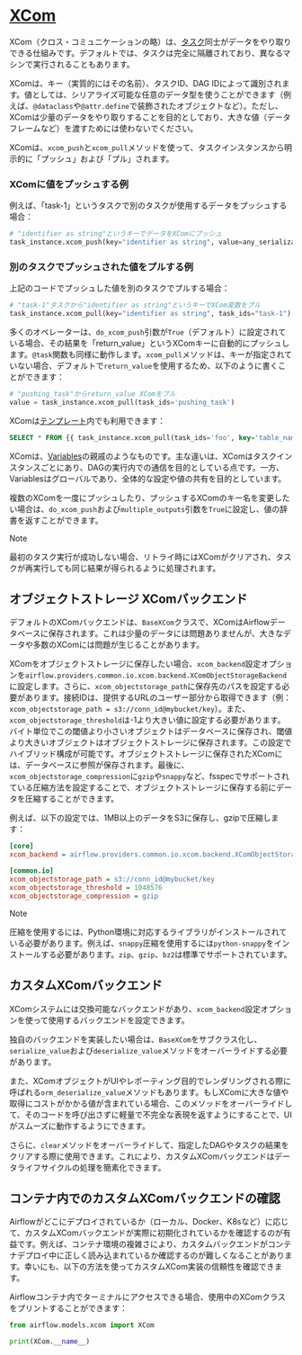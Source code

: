 # [XCom](https://airflow.apache.org/docs/apache-airflow/stable/core-concepts/xcoms.html)

XCom（クロス・コミュニケーションの略）は、[タスク](https://airflow.apache.org/docs/apache-airflow/stable/core-concepts/tasks.html)同士がデータをやり取りできる仕組みです。デフォルトでは、タスクは完全に隔離されており、異なるマシンで実行されることもあります。

XComは、キー（実質的にはその名前）、タスクID、DAG IDによって識別されます。値としては、シリアライズ可能な任意のデータ型を使うことができます（例えば、`@dataclass`や`@attr.define`で装飾されたオブジェクトなど）。ただし、XComは少量のデータをやり取りすることを目的としており、大きな値（データフレームなど）を渡すためには使わないでください。

XComは、`xcom_push`と`xcom_pull`メソッドを使って、タスクインスタンスから明示的に「プッシュ」および「プル」されます。

### XComに値をプッシュする例
例えば、「task-1」というタスクで別のタスクが使用するデータをプッシュする場合：

```python
# "identifier as string"というキーでデータをXComにプッシュ
task_instance.xcom_push(key="identifier as string", value=any_serializable_value)
```

### 別のタスクでプッシュされた値をプルする例
上記のコードでプッシュした値を別のタスクでプルする場合：

```python
# "task-1"タスクから"identifier as string"というキーでXCom変数をプル
task_instance.xcom_pull(key="identifier as string", task_ids="task-1")
```

多くのオペレーターは、`do_xcom_push`引数が`True`（デフォルト）に設定されている場合、その結果を「return_value」というXComキーに自動的にプッシュします。`@task`関数も同様に動作します。`xcom_pull`メソッドは、キーが指定されていない場合、デフォルトで`return_value`を使用するため、以下のように書くことができます：

```python
# "pushing_task"からreturn_value XComをプル
value = task_instance.xcom_pull(task_ids='pushing_task')
```

XComは[テンプレート](https://airflow.apache.org/docs/apache-airflow/stable/core-concepts/operators.html#concepts-jinja-templating)内でも利用できます：

```sql
SELECT * FROM {{ task_instance.xcom_pull(task_ids='foo', key='table_name') }}
```

XComは、[Variables](https://airflow.apache.org/docs/apache-airflow/stable/core-concepts/variables.html)の親戚のようなものです。主な違いは、XComはタスクインスタンスごとにあり、DAGの実行内での通信を目的としている点です。一方、Variablesはグローバルであり、全体的な設定や値の共有を目的としています。

複数のXComを一度にプッシュしたり、プッシュするXComのキー名を変更したい場合は、`do_xcom_push`および`multiple_outputs`引数を`True`に設定し、値の辞書を返すことができます。

> [!NOTE]  
> 最初のタスク実行が成功しない場合、リトライ時にはXComがクリアされ、タスクが再実行しても同じ結果が得られるように処理されます。

## オブジェクトストレージ XComバックエンド

デフォルトのXComバックエンドは、`BaseXCom`クラスで、XComはAirflowデータベースに保存されます。これは少量のデータには問題ありませんが、大きなデータや多数のXComには問題が生じることがあります。

XComをオブジェクトストレージに保存したい場合、`xcom_backend`設定オプションを`airflow.providers.common.io.xcom.backend.XComObjectStorageBackend`に設定します。さらに、`xcom_objectstorage_path`に保存先のパスを設定する必要があります。接続IDは、提供するURLのユーザー部分から取得できます（例：`xcom_objectstorage_path = s3://conn_id@mybucket/key`）。また、`xcom_objectstorage_threshold`は-1より大きい値に設定する必要があります。バイト単位でこの閾値より小さいオブジェクトはデータベースに保存され、閾値より大きいオブジェクトはオブジェクトストレージに保存されます。この設定でハイブリッド構成が可能です。オブジェクトストレージに保存されたXComには、データベースに参照が保存されます。最後に、`xcom_objectstorage_compression`に`gzip`や`snappy`など、fsspecでサポートされている圧縮方法を設定することで、オブジェクトストレージに保存する前にデータを圧縮することができます。

例えば、以下の設定では、1MB以上のデータをS3に保存し、gzipで圧縮します：

```ini
[core]
xcom_backend = airflow.providers.common.io.xcom.backend.XComObjectStorageBackend

[common.io]
xcom_objectstorage_path = s3://conn_id@mybucket/key
xcom_objectstorage_threshold = 1048576
xcom_objectstorage_compression = gzip
```

> [!NOTE]  
> 圧縮を使用するには、Python環境に対応するライブラリがインストールされている必要があります。例えば、`snappy`圧縮を使用するには`python-snappy`をインストールする必要があります。`zip`、`gzip`、`bz2`は標準でサポートされています。

## カスタムXComバックエンド

XComシステムには交換可能なバックエンドがあり、`xcom_backend`設定オプションを使って使用するバックエンドを設定できます。

独自のバックエンドを実装したい場合は、`BaseXCom`をサブクラス化し、`serialize_value`および`deserialize_value`メソッドをオーバーライドする必要があります。

また、XComオブジェクトがUIやレポーティング目的でレンダリングされる際に呼ばれる`orm_deserialize_value`メソッドもあります。もしXComに大きな値や取得にコストがかかる値が含まれている場合、このメソッドをオーバーライドして、そのコードを呼び出さずに軽量で不完全な表現を返すようにすることで、UIがスムーズに動作するようにできます。

さらに、`clear`メソッドをオーバーライドして、指定したDAGやタスクの結果をクリアする際に使用できます。これにより、カスタムXComバックエンドはデータライフサイクルの処理を簡素化できます。

## コンテナ内でのカスタムXComバックエンドの確認

Airflowがどこにデプロイされているか（ローカル、Docker、K8sなど）に応じて、カスタムXComバックエンドが実際に初期化されているかを確認するのが有益です。例えば、コンテナ環境の複雑さにより、カスタムバックエンドがコンテナデプロイ中に正しく読み込まれているか確認するのが難しくなることがあります。幸いにも、以下の方法を使ってカスタムXCom実装の信頼性を確認できます。

Airflowコンテナ内でターミナルにアクセスできる場合、使用中のXComクラスをプリントすることができます：

```python
from airflow.models.xcom import XCom

print(XCom.__name__)
```